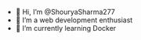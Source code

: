 - 👋 Hi, I’m @ShouryaSharma277
- 👀 I’m a web development enthusiast
- 🌱 I’m currently learning Docker

<!---
ShouryaSharma277/ShouryaSharma277 is a ✨ special ✨ repository because its `README.md` (this file) appears on your GitHub profile.
You can click the Preview link to take a look at your changes.
--->
